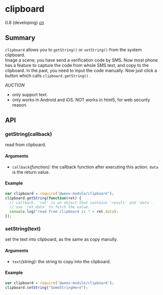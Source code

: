 # clipboard
<span class="weex-version">0.8 (developing)</span>
<a href="https://github.com/weexteam/article/wiki/%E6%AC%A2%E8%BF%8E%E5%8F%82%E4%B8%8EWeex%E4%B8%AD%E6%96%87%E6%96%87%E6%A1%A3%E7%BF%BB%E8%AF%91"  class="weex-translate incomplete">cn</a>

## Summary

`clipboard` allows you to `getString()` or `setString()` from the system clipboard.<br>
Image a scene, you have send a verification code by SMS. Now most phone has a feature to capture the code from whole SMS text, and copy to the clipboard. In the past, you need to input the code manually. Now just click a button which calls `clipboard.getString()` .<p>

*AUCTION* 
- only support text. 
- only works in Android and iOS. NOT works in html5, for web security reason.

## API

### getString(callback)

read from clipboard.

#### Arguments

* `callback`*(function)*: the callback function after executing this action. `data` is the return value. 

#### Example

```javascript
var clipboard = require('@weex-module/clipboard');
clipboard.getString(function(ret) {
  // callback. 'ret' is an object that contains 'result' and 'data'.
  // use 'ret.data' to fetch the value.
  console.log("read from clipboard is " + ret.data);
});
```

### setString(text)

set the text into clipboard, as the same as copy manully. 

#### Arguments

* `text`*(string)*: the string to copy into the clipboard.

#### Example

```javascript
var clipboard = require('@weex-module/clipboard');
clipboard.setString("SomeStringHere");
```

